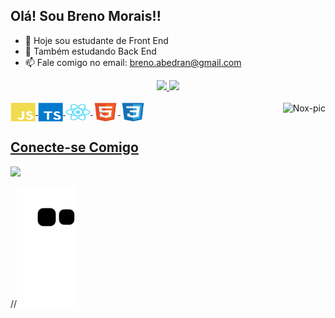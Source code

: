 ## Olá! Sou Breno Morais!!

- 🔭 Hoje sou estudante de Front End
- 🌱 Também estudando Back End
- 📫 Fale comigo no email: breno.abedran@gmail.com

<div align="center">
  <a href="https://github.com/BrenoMMorais">
  <img height="170em" 
src="https://github-readme-stats.vercel.app/api?username=BrenoMMorais&show_icons=true&theme=radical&include_all_commits=true&count_private=true"/>
  <img height="170em" 
src="https://github-readme-stats.vercel.app/api/top-langs/?username=BrenoMMorais&layout=compact&langs_count=7&theme=radical"/>
</div>
<div style="display: inline_block"><br>
  <img align="center" alt="Nox-Js" height="30" width="40" src="https://raw.githubusercontent.com/devicons/devicon/master/icons/javascript/javascript-plain.svg">
  <img align="center" alt="Nox-Ts" height="30" width="40" src="https://raw.githubusercontent.com/devicons/devicon/master/icons/typescript/typescript-plain.svg">
  <img align="center" alt="Nox-React" height="30" width="40" 
src="https://raw.githubusercontent.com/devicons/devicon/master/icons/react/react-original.svg">
  <img align="center" alt="Nox-HTML" height="30" width="40" 
src="https://raw.githubusercontent.com/devicons/devicon/master/icons/html5/html5-original.svg">
  <img align="center" alt="Nox-CSS" height="30" width="40" 
src="https://raw.githubusercontent.com/devicons/devicon/master/icons/css3/css3-original.svg">
  <img align="right" alt="Nox-pic" height="150" style="border-radius:50;" 
src="https://pbs.twimg.com/media/EtOW5BEVcAIqKxd?format=jpg&name=medium">
</div>
  
## Conecte-se Comigo
  <a href="https://www.linkedin.com/in/BrenoMMorais/" target="_blank">
<img src="https://img.shields.io/badge/-LinkedIn-%230077B5?style=for-the-badge&logo=linkedin&logoColor=white"></a> 
 
//![Snake animation](https://github.com/noxdarkside/noxdarkside/blob/output/github-contribution-grid-snake.svg)
 
</div>
